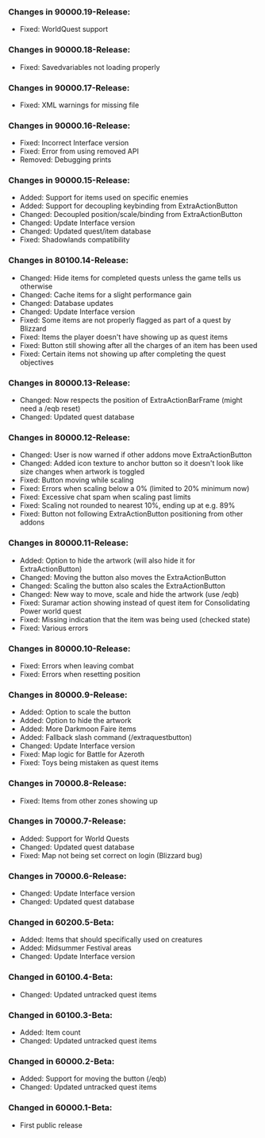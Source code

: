 ### Changes in 90000.19-Release:

- Fixed: WorldQuest support

### Changes in 90000.18-Release:

- Fixed: Savedvariables not loading properly

### Changes in 90000.17-Release:

- Fixed: XML warnings for missing file

### Changes in 90000.16-Release:

- Fixed: Incorrect Interface version
- Fixed: Error from using removed API
- Removed: Debugging prints

### Changes in 90000.15-Release:

- Added: Support for items used on specific enemies
- Added: Support for decoupling keybinding from ExtraActionButton
- Changed: Decoupled position/scale/binding from ExtraActionButton
- Changed: Update Interface version
- Changed: Updated quest/item database
- Fixed: Shadowlands compatibility

### Changes in 80100.14-Release:

- Changed: Hide items for completed quests unless the game tells us otherwise
- Changed: Cache items for a slight performance gain
- Changed: Database updates
- Changed: Update Interface version
- Fixed: Some items are not properly flagged as part of a quest by Blizzard
- Fixed: Items the player doesn't have showing up as quest items
- Fixed: Button still showing after all the charges of an item has been used
- Fixed: Certain items not showing up after completing the quest objectives

### Changes in 80000.13-Release:

- Changed: Now respects the position of ExtraActionBarFrame (might need a /eqb reset)
- Changed: Updated quest database

### Changes in 80000.12-Release:

- Changed: User is now warned if other addons move ExtraActionButton
- Changed: Added icon texture to anchor button so it doesn't look like size changes when artwork is toggled
- Fixed: Button moving while scaling
- Fixed: Errors when scaling below a 0% (limited to 20% minimum now)
- Fixed: Excessive chat spam when scaling past limits
- Fixed: Scaling not rounded to nearest 10%, ending up at e.g. 89%
- Fixed: Button not following ExtraActionButton positioning from other addons

### Changes in 80000.11-Release:

- Added: Option to hide the artwork (will also hide it for ExtraActionButton)
- Changed: Moving the button also moves the ExtraActionButton
- Changed: Scaling the button also scales the ExtraActionButton
- Changed: New way to move, scale and hide the artwork (use /eqb)
- Fixed: Suramar action showing instead of quest item for Consolidating Power world quest
- Fixed: Missing indication that the item was being used (checked state)
- Fixed: Various errors

### Changes in 80000.10-Release:

- Fixed: Errors when leaving combat
- Fixed: Errors when resetting position

### Changes in 80000.9-Release:

- Added: Option to scale the button
- Added: Option to hide the artwork
- Added: More Darkmoon Faire items
- Added: Fallback slash command (/extraquestbutton)
- Changed: Update Interface version
- Fixed: Map logic for Battle for Azeroth
- Fixed: Toys being mistaken as quest items

### Changes in 70000.8-Release:

- Fixed: Items from other zones showing up

### Changes in 70000.7-Release:

- Added: Support for World Quests
- Changed: Updated quest database
- Fixed: Map not being set correct on login (Blizzard bug)

### Changes in 70000.6-Release:

- Changed: Update Interface version
- Changed: Updated quest database

### Changed in 60200.5-Beta:

- Added: Items that should specifically used on creatures
- Added: Midsummer Festival areas
- Changed: Update Interface version

### Changed in 60100.4-Beta:

- Changed: Updated untracked quest items

### Changed in 60100.3-Beta:

- Added: Item count
- Changed: Updated untracked quest items

### Changed in 60000.2-Beta:

- Added: Support for moving the button (/eqb)
- Changed: Updated untracked quest items

### Changed in 60000.1-Beta:

- First public release
